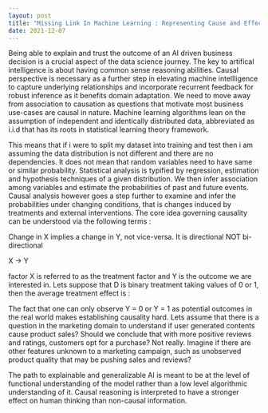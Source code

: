 ```yaml
---
layout: post
title: "Missing Link In Machine Learning : Representing Cause and Effect"
date: 2021-12-07
---
```


Being able to explain and trust the outcome of an AI driven business decision is a crucial aspect of the data science journey. The key to artifical intelligence is about having common sense reasoning abilities. Causal perspective is necessary as a further step in elevating machine intellligence to capture underlying relationships and incorporate recurrent feedback for robust inference as  it benefits  domain adaptation. We need to move away from association to causation as questions that motivate most business use-cases are causal in nature. Machine learning algorithms lean on the assumption of independent and identically distributed data, abbreviated as i.i.d that has its roots in statistical learning theory framework. 

This means that if i were to split my dataset into training and test then i am assuming the data distribution is not different and there are no dependencies.  It does not mean that random variables need to have same or similar probability. Statistical analysis is typified by regression, estimation and hypothesis techniques of a given distribution. We then infer association among variables and estimate the probabilities of past and future events. Causal analysis however goes a step further to examine and infer the probabilities under changing conditions, that is changes induced by treatments and external interventions. The core idea governing causality can be understood via the following terms : 

Change in X implies a change in Y, not vice-versa. It is directional NOT bi-directional

X → Y

factor X is referred to as the treatment factor and Y is the outcome we are interested in. Lets suppose that D is binary treatment taking values of 0 or 1, then the average treatment effect is :

<TO DO- insert image>

The fact that one can only observe Y = 0 or Y = 1 as potential outcomes in the real world makes establishing causality hard. Lets assume that there is a question in the marketing domain to understand if user generated contents cause product sales? Should we conclude that with more positive reviews and ratings, customers opt for a 
purchase? Not really. Imagine if there are other features unknown to a marketing campaign, such as unobserved product quality that may be pushing sales and reviews? 

 
The path to explainable and generalizable AI is meant to be at the level of functional understanding of the model rather than a low level algorithmic understanding of it. Causal 
reasoning is interpreted to have a stronger effect on human thinking than non-causal information. 

